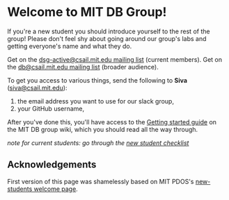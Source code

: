 # Welcome to MIT DB Group!
If you're a new student you should introduce yourself to the rest of the group! Please don't feel shy about going around our group's labs and getting everyone's name and what they do.

Get on the [dsg-active@csail.mit.edu mailing list](https://lists.csail.mit.edu/mailman/listinfo/dsg-active) (current members).
Get on the [db@csail.mit.edu mailing list](https://lists.csail.mit.edu/mailman/listinfo/db) (broader audience).

To get you access to various things, send the following to **Siva** (siva@csail.mit.edu):

1. the email address you want to use for our slack group,
2. your GitHub username,

After you've done this, you'll have access to the [Getting started guide](https://github.com/mitdbg/wiki/blob/master/new-student-getting-started.md) on the MIT DB group wiki, which you should read all the way through.

_note for current students: go through the [new student checklist](https://github.com/mitdbg/wiki/blob/master/onboarding/new-student-checklist.md)_

## Acknowledgements

First version of this page was shamelessly based on MIT PDOS's [new-students welcome page](https://github.com/mit-pdos/new-students).

